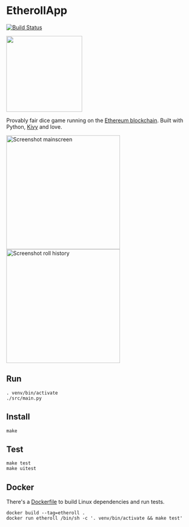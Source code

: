 # EtherollApp

[![Build Status](https://secure.travis-ci.org/AndreMiras/EtherollApp.png?branch=develop)](http://travis-ci.org/AndreMiras/EtherollApp)

<a href="https://github.com/AndreMiras/EtherollApp/releases/download/v20180911/etheroll-2018.0911-debug.apk"><img src="https://www.scottishchildrenslottery.com/export/system/modules/com.assense.gaming.stv.template/resources/images/google-play-store.svg" width="200"></a>

Provably fair dice game running on the [Ethereum blockchain](https://etheroll.com/#/smart-contract).
Built with Python, [Kivy](https://github.com/kivy/kivy) and love.

<img src="https://i.imgur.com/ORa0iTG.png" alt="Screenshot mainscreen" width="300"> <img src="https://i.imgur.com/Imwuifi.png" alt="Screenshot roll history" width="300">

## Run
```
. venv/bin/activate
./src/main.py
```

## Install
```
make
```

## Test
```
make test
make uitest
```

## Docker
There's a [Dockerfile](Dockerfile) to build Linux dependencies and run tests.
```
docker build --tag=etheroll .
docker run etheroll /bin/sh -c '. venv/bin/activate && make test'
```
